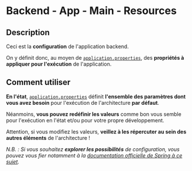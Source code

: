 # Backend - App - Main - Resources

## Description

Ceci est la **configuration** de l'application backend.

On y définit donc, au moyen de [`application.properties`](./application.properties), des **propriétés à appliquer pour l'exécution** de l'application.

## Comment utiliser

**En l'état**, [`application.properties`](./application.properties) définit **l'ensemble des paramètres dont vous avez besoin** pour l'exécution de l'architecture **par défaut**.

Néanmoins, **vous pouvez redéfinir les valeurs** comme bon vous semble pour l'exécution en l'état et/ou pour votre propre développement.

Attention, si vous modifiez les valeurs, **veillez à les répercuter au sein des autres éléments** de l'architecture !

*N.B. : Si vous souhaitez **explorer les possibilités** de configuration, vous pouvez vous fier notamment à la [documentation officielle de Spring à ce sujet](https://docs.spring.io/spring-boot/appendix/application-properties/index.html).*
